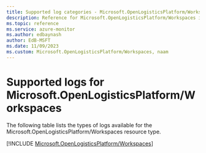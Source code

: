 ```yaml
---
title: Supported log categories - Microsoft.OpenLogisticsPlatform/Workspaces
description: Reference for Microsoft.OpenLogisticsPlatform/Workspaces in Azure Monitor Logs.
ms.topic: reference
ms.service: azure-monitor
ms.author: edbaynash
author: EdB-MSFT
ms.date: 11/09/2023
ms.custom: Microsoft.OpenLogisticsPlatform/Workspaces, naam
---
```





# Supported logs for Microsoft.OpenLogisticsPlatform/Workspaces  
The following table lists the types of logs available for the Microsoft.OpenLogisticsPlatform/Workspaces resource type.
  
  
[!INCLUDE [Microsoft.OpenLogisticsPlatform/Workspaces](./includes/microsoft-openlogisticsplatform-workspaces-logs-include.md)]
  
